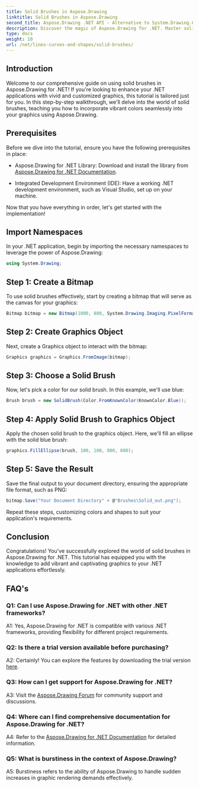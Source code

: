 ```yaml
---
title: Solid Brushes in Aspose.Drawing
linktitle: Solid Brushes in Aspose.Drawing
second_title: Aspose.Drawing .NET API - Alternative to System.Drawing.Common
description: Discover the magic of Aspose.Drawing for .NET. Master solid brushes in this step-by-step guide for vibrant graphics.
type: docs
weight: 10
url: /net/lines-curves-and-shapes/solid-brushes/
---
```

## Introduction

Welcome to our comprehensive guide on using solid brushes in Aspose.Drawing for .NET! If you're looking to enhance your .NET applications with vivid and customized graphics, this tutorial is tailored just for you. In this step-by-step walkthrough, we'll delve into the world of solid brushes, teaching you how to incorporate vibrant colors seamlessly into your graphics using Aspose.Drawing.

## Prerequisites

Before we dive into the tutorial, ensure you have the following prerequisites in place:

- Aspose.Drawing for .NET Library: Download and install the library from [Aspose.Drawing for .NET Documentation](https://reference.aspose.com/drawing/net/).

- Integrated Development Environment (IDE): Have a working .NET development environment, such as Visual Studio, set up on your machine.

Now that you have everything in order, let's get started with the implementation!

## Import Namespaces

In your .NET application, begin by importing the necessary namespaces to leverage the power of Aspose.Drawing:

```csharp
using System.Drawing;
```

## Step 1: Create a Bitmap

To use solid brushes effectively, start by creating a bitmap that will serve as the canvas for your graphics:

```csharp
Bitmap bitmap = new Bitmap(1000, 800, System.Drawing.Imaging.PixelFormat.Format32bppPArgb);
```

## Step 2: Create Graphics Object

Next, create a Graphics object to interact with the bitmap:

```csharp
Graphics graphics = Graphics.FromImage(bitmap);
```

## Step 3: Choose a Solid Brush

Now, let's pick a color for our solid brush. In this example, we'll use blue:

```csharp
Brush brush = new SolidBrush(Color.FromKnownColor(KnownColor.Blue));
```

## Step 4: Apply Solid Brush to Graphics Object

Apply the chosen solid brush to the graphics object. Here, we'll fill an ellipse with the solid blue brush:

```csharp
graphics.FillEllipse(brush, 100, 100, 800, 600);
```

## Step 5: Save the Result

Save the final output to your document directory, ensuring the appropriate file format, such as PNG:

```csharp
bitmap.Save("Your Document Directory" + @"Brushes\Solid_out.png");
```

Repeat these steps, customizing colors and shapes to suit your application's requirements.

## Conclusion

Congratulations! You've successfully explored the world of solid brushes in Aspose.Drawing for .NET. This tutorial has equipped you with the knowledge to add vibrant and captivating graphics to your .NET applications effortlessly.

## FAQ's

### Q1: Can I use Aspose.Drawing for .NET with other .NET frameworks?

A1: Yes, Aspose.Drawing for .NET is compatible with various .NET frameworks, providing flexibility for different project requirements.

### Q2: Is there a trial version available before purchasing?

A2: Certainly! You can explore the features by downloading the trial version [here](https://releases.aspose.com/).

### Q3: How can I get support for Aspose.Drawing for .NET?

A3: Visit the [Aspose.Drawing Forum](https://forum.aspose.com/c/diagram/17) for community support and discussions.

### Q4: Where can I find comprehensive documentation for Aspose.Drawing for .NET?

A4: Refer to the [Aspose.Drawing for .NET Documentation](https://reference.aspose.com/drawing/net/) for detailed information.

### Q5: What is burstiness in the context of Aspose.Drawing?

A5: Burstiness refers to the ability of Aspose.Drawing to handle sudden increases in graphic rendering demands effectively.
